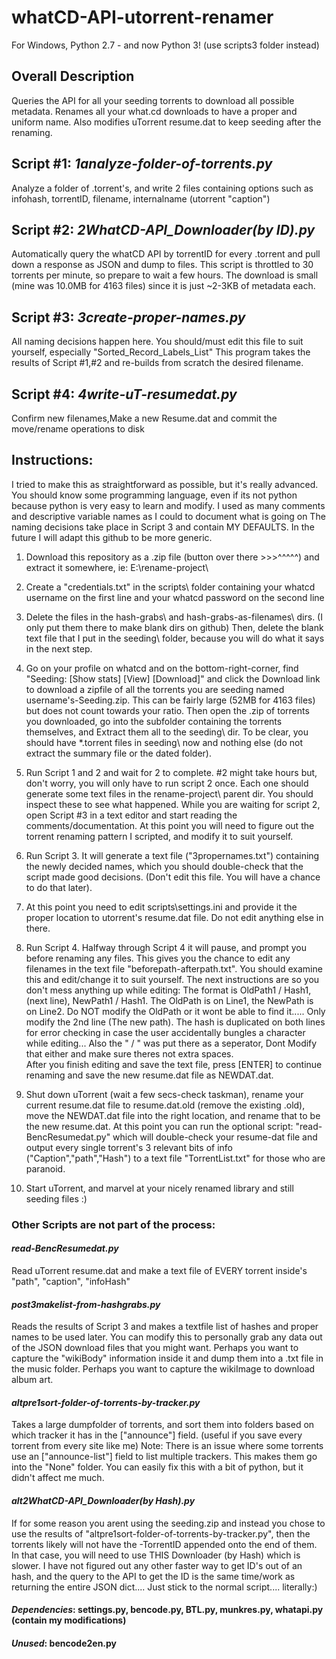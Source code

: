 # whatCD-API-utorrent-renamer 
For Windows, Python 2.7 - and now Python 3! (use scripts3 folder instead)
## Overall Description
Queries the API for all your seeding torrents to download all possible metadata. 
Renames all your what.cd downloads to have a proper and uniform name. 
Also modifies uTorrent resume.dat to keep seeding after the renaming.

## Script #1: *1analyze-folder-of-torrents.py*
Analyze a folder of .torrent's, and write 2 files containing options such as infohash, torrentID, filename, internalname (utorrent "caption")
## Script #2: *2WhatCD-API_Downloader(by ID).py*
Automatically query the whatCD API by torrentID for every .torrent and pull down a response as JSON and dump to files. 
This script is throttled to 30 torrents per minute, so prepare to wait a few hours. 
The download is small (mine was 10.0MB for 4163 files) since it is just ~2-3KB of metadata each.
## Script #3: *3create-proper-names.py*
All naming decisions happen here. You should/must edit this file to suit yourself, especially "Sorted_Record_Labels_List" 
This program takes the results of Script #1,#2 and re-builds from scratch the desired filename.
## Script #4: *4write-uT-resumedat.py*
Confirm new filenames,Make a new Resume.dat and commit the move/rename operations to disk

## Instructions:
I tried to make this as straightforward as possible, but it's really advanced. 
You should know some programming language, even if its not python because python is very easy to learn and modify.
I used as many comments and descriptive variable names as I could to document what is going on
The naming decisions take place in Script 3 and contain MY DEFAULTS. In the future I will adapt this github to be more generic.

1. Download this repository as a .zip file (button over there >>>^^^^^) and extract it somewhere, ie: E:\rename-project\
   
2. Create a "credentials.txt" in the scripts\ folder containing your whatcd username on the first line and your whatcd password on the second line

3. Delete the files in the hash-grabs\ and hash-grabs-as-filenames\ dirs. (I only put them there to make blank dirs on github)
   Then, delete the blank text file that I put in the seeding\ folder, because you will do what it says in the next step.

4. Go on your profile on whatcd and on the bottom-right-corner, find "Seeding: [Show stats] [View] [Download]" and click the Download link to download a zipfile of all the torrents you are seeding named username's-Seeding.zip.
   This can be fairly large (52MB for 4163 files) but does not count towards your ratio. Then open the .zip of torrents you downloaded, go into the subfolder containing the torrents themselves, and Extract them all to the seeding\ dir.
   To be clear, you should have *.torrent files in seeding\ now and nothing else (do not extract the summary file or the dated folder).

5. Run Script 1 and 2 and wait for 2 to complete. #2 might take hours but, don't worry, you will only have to run script 2 once.
   Each one should generate some text files in the rename-project\ parent dir. You should inspect these to see what happened. 
   While you are waiting for script 2, open Script #3 in a text editor and start reading the comments/documentation.
   At this point you will need to figure out the torrent renaming pattern I scripted, and modify it to suit yourself.
   
6. Run Script 3. It will generate a text file ("3propernames.txt") containing the newly decided names, which you should double-check that the script made good decisions.
   (Don't edit this file. You will have a chance to do that later).
  
7. At this point you need to edit scripts\settings.ini and provide it the proper location to utorrent's resume.dat file. Do not edit anything else in there.

8. Run Script 4. Halfway through Script 4 it will pause, and prompt you before renaming any files. This gives you the chance to edit any filenames in the text file "beforepath-afterpath.txt".
   You should examine this and edit/change it to suit yourself. The next instructions are so you don't mess anything up while editing:
   The format is OldPath1 / Hash1, (next line), NewPath1 / Hash1. The OldPath is on Line1, the NewPath is on Line2. Do NOT modify the OldPath or it wont be able to find it..... Only modify the 2nd line (The new path). The hash is duplicated on both lines for error checking in case the user accidentally bungles a character while editing... 
   Also the " / " was put there as a seperator, Dont Modify that either and make sure theres not extra spaces.   
   After you finish editing and save the text file, press [ENTER] to continue renaming and save the new resume.dat file as NEWDAT.dat.

9. Shut down uTorrent (wait a few secs-check taskman), rename your current resume.dat file to resume.dat.old (remove the existing .old), move the NEWDAT.dat file into the right location, and rename that to be the new resume.dat. 
   At this point you can run the optional script: "read-BencResumedat.py" which will double-check your resume-dat file and output every single torrent's 3 relevant bits of info ("Caption","path","Hash") to a text file "TorrentList.txt" for those who are paranoid.

10. Start uTorrent, and marvel at your nicely renamed library and still seeding files :)

### Other Scripts are not part of the process: 
#### *read-BencResumedat.py*
Read uTorrent resume.dat and make a text file of EVERY torrent inside's "path", "caption", "infoHash"
#### *post3makelist-from-hashgrabs.py*
Reads the results of Script 3 and makes a textfile list of hashes and proper names to be used later. You can modify this to personally grab any data out of the JSON download files that you might want.
Perhaps you want to capture the "wikiBody" information inside it and dump them into a .txt file in the music folder. 
Perhaps you want to capture the wikiImage to download album art.
#### *altpre1sort-folder-of-torrents-by-tracker.py*
Takes a large dumpfolder of torrents, and sort them into folders based on which tracker it has in the ["announce"] field. (useful if you save every torrent from every site like me)
Note: There is an issue where some torrents use an ["announce-list"] field to list multiple trackers. This makes them go into the "None" folder. You can easily fix this with a bit of python, but it didn't affect me much.
#### *alt2WhatCD-API_Downloader(by Hash).py*
If for some reason you arent using the seeding.zip and instead you chose to use the results of "altpre1sort-folder-of-torrents-by-tracker.py", then the torrents likely will not have the -TorrentID appended onto the end of them. In that case, you will need to use THIS Downloader (by Hash) which is slower. I have not figured out any other faster way to get ID's out of an hash, and the query to the API to get the ID is the same time/work as returning the entire JSON dict.... Just stick to the normal script.... literally:)
#### *Dependencies*: settings.py, bencode.py, BTL.py, munkres.py, whatapi.py (contain my modifications)
#### *Unused*: bencode2en.py